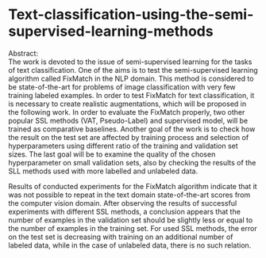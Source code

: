 # Text-classification-using-the-semi-supervised-learning-methods 
Abstract:<br>
The work is devoted to the issue of semi-supervised learning for the tasks of text classification. One of the aims is to test the semi-supervised learning algorithm called FixMatch in the NLP domain. This method is considered to be state-of-the-art for problems of image classification with very few training labeled examples. In order to test FixMatch for text classification, it is necessary to create realistic augmentations, which will be proposed in the following work. In order to evaluate the FixMatch properly, two other popular SSL methods (VAT, Pseudo-Label) and supervised model, will be trained as comparative baselines. Another goal of the work is to check how the result on the test set are affected by training process and selection of hyperparameters using different ratio of the training and validation set sizes. The last goal will be to examine the quality of the chosen hyperparameter on small validation sets, also by checking the results of the SLL methods used with more labelled and unlabeled data. 


 Results of conducted experiments for the FixMatch algorithm indicate that it was not possible to repeat in the text domain state-of-the-art scores from the computer vision domain. After observing the results of successful experiments with different SSL methods, a conclusion appears that the number of examples in the validation set should be slightly less or equal to the number of examples in the training set. For used SSL methods, the error on the test set is decreasing with training on an additional number of labeled data, while in the case of unlabeled data, there is no such relation.
